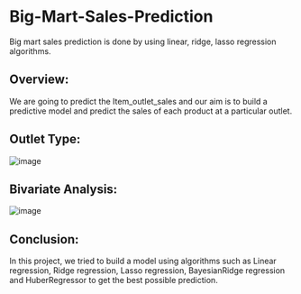 # Big-Mart-Sales-Prediction
Big mart sales prediction is done by using linear, ridge, lasso regression algorithms.

## Overview:
We are going to predict the Item_outlet_sales and our aim is to build a predictive model and predict the sales of each product at a particular outlet.

## Outlet Type:
![image](https://user-images.githubusercontent.com/103682825/177271973-995acfb0-710a-45ad-a4a6-6f87ab76a877.png)

## Bivariate Analysis:
![image](https://user-images.githubusercontent.com/103682825/178142227-dded76d3-c07c-4e7f-9a3c-e1fc7b23d4f7.png)

## Conclusion:
In this project, we tried to build a model using algorithms such as Linear regression, Ridge regression, Lasso regression, BayesianRidge regression and HuberRegressor to get the best possible prediction.
